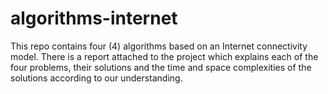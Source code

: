 # algorithms-internet

This repo contains four (4) algorithms based on an Internet connectivity model. There is a report attached to the project which explains each of the four problems, their solutions and the time and space complexities of the solutions according to our understanding.
